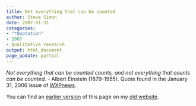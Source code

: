 ```yaml
---
title: Not everything that can be counted
author: Steve Simon
date: 2007-01-31
categories:
- "*Quotation"
- 2007
- Qualitative research
output: html_document
page_update: partial
---
```


*Not everything that can be counted counts, and not everything that counts can be counted.* - Albert Einstein (1879-1955). Quote found in the January 31, 2006 issue of [WXPnews][wxp1].

[wxp1]: http://www.wxpnews.com/index.cfm?id=212

You can find an [earlier version][sim1] of this page on my [old website][sim2].

[sim1]: http://www.pmean.com/07/NotEverything.html
[sim2]: http://www.pmean.com

